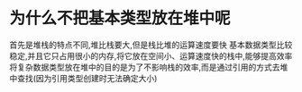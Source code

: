 # 为什么不把基本类型放在堆中呢
  首先是堆栈的特点不同,堆比栈要大,但是栈比堆的运算速度要快
  基本数据类型比较稳定,并且它只占用很小的内存,将它放在空间小、运算速度快的栈中,能够提高效率
  将复杂数据类型放在堆中的目的是为了不影响栈的效率,而是通过引用的方式去堆中查找(因为引用类型创建时无法确定大小)
